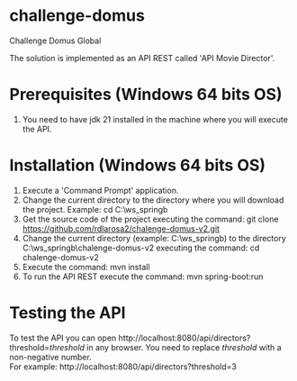 # challenge-domus
Challenge Domus Global

The solution is implemented as an API REST called 'API Movie Director'.

# Prerequisites (Windows 64 bits OS)

1. You need to have jdk 21 installed in the machine where you will execute the API.

# Installation (Windows 64 bits OS)

1. Execute a 'Command Prompt' application.
2. Change the current directory to the directory where you will download the project.
   Example: cd C:\ws_springb
3. Get the source code of the project executing the command: git clone https://github.com/rdlarosa2/chalenge-domus-v2.git
4. Change the current directory (example: C:\ws_springb) to the directory C:\ws_springb\chalenge-domus-v2 
executing the command: cd chalenge-domus-v2  
5. Execute the command: mvn install
6. To run the API REST execute the command: mvn spring-boot:run 

# Testing the API

To test the API you can open http://localhost:8080/api/directors?threshold=<i>threshold</i> in any browser.
You need to replace <i>threshold</i> with a non-negative number.   
For example: http://localhost:8080/api/directors?threshold=3

